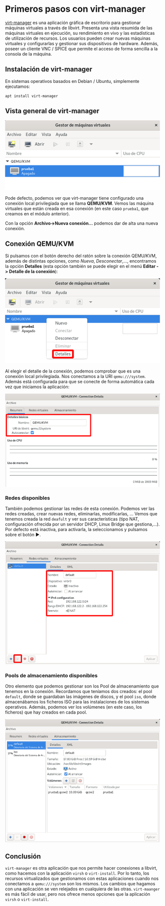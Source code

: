 # Primeros pasos con virt-manager

[virt-manager](https://virt-manager.org/) es una aplicación gráfica de escritorio para gestionar máquinas virtuales a través de libvirt. Presenta una vista resumida de las máquinas virtuales en ejecución, su rendimiento en vivo y las estadísticas de utilización de recursos. Los usuarios pueden crear nuevas máquinas virtuales y configurarlas y gestionar sus dispositivos de hardware. Además, poseer un cliente VNC / SPICE que permite el acceso de forma sencilla a la consola de la máquina.

## Instalación de virt-manager

En sistemas operativos basados en Debian / Ubuntu, simplemente ejecutamos:

```
apt install virt-manager
```

## Vista general de virt-manager

![virt-manager](img/virt-manager1.png)

Pode defecto, podemos ver que virt-manager tiene configurado una conexión local privilegiada que se llama **QEMU/KVM**. Vemos las máquina virtuales que están creada en esa conexión (en este caso `prueba1`, que creamos en el módulo anterior).

Con la opción **Archivo->Nueva conexión...** podemos dar de alta una nueva conexión.

## Conexión QEMU/KVM

Si pulsamos con el botón derecho del ratón sobre la conexión QEMU/KVM, además de distintas opciones, como *Nueva*, *Desconectar*,..., encontramos la opción **Detalles** (esta opción también se puede elegir en el menú **Editar -> Detalle de la conexión**):

![virt-manager](img/virt-manager2.png)

Al elegir el detalle de la conexión, podemos comprobar que es una conexión local privilegiada. Nos conectamos a la URI `qemu:///system`. Además está configurada para que se conecte de forma automática cada vez que iniciamos la aplicación:

![virt-manager](img/virt-manager3.png)

### Redes disponibles

También podemos gestionar las redes de esta conexión. Podemos ver las redes creadas, crear nuevas redes, eliminarlas, modificarlas, ... Vemos que tenemos creada la red `deafult` y ver sus características (tipo NAT, configuración ofrecida por un servidor  DHCP, Linux Bridge que gestiona,...). Por defecto está inactiva, para activarla, la seleccionamos y pulsamos sobre el botón ▶.

![virt-manager](img/virt-manager4.png)

### Pools de almacenamiento disponibles

Otro elemento que podemos gestionar son los Pool de almacenamiento que tenemos en la conexión. Recordamos que teníamos dos creados: el pool `default`, donde se guardaban las imágenes de discos, y el pool `iso`, donde almacenábamos los ficheros ISO para las instalaciones de los sistemas operativos. Además, podemos ver los volúmenes (en este caso, los ficheros) que hay creados en cada pool.

![virt-manager](img/virt-manager5.png)

## Conclusión

`virt-manager` es otra aplicación que nos permite hacer conexiones a libvirt, como hacemos con la aplicación `virsh` o `virt-install`. Por lo tanto, los recursos virtualizados que gestionamos con estas aplicaciones cuando nos conectamos a `qemu:///system` son los mismos. Los cambios que hagamos con una aplicación se ven relejados en cualquiera de las otras. `virt-maanger` es más fácil de usar, pero nos ofrece menos opciones que la aplicación `virsh` o `virt-install`.

